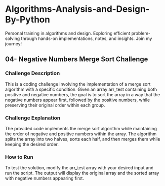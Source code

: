 # Algorithms-Analysis-and-Design-By-Python
Personal training in algorithms and design. Exploring efficient problem-solving through hands-on implementations, notes, and insights. Join my journey!
## 04- Negative Numbers Merge Sort Challenge
### Challenge Description
This is a coding challenge involving the implementation of a merge sort algorithm with a specific condition. Given an array arr_test containing both positive and negative numbers, the goal is to sort the array in a way that the negative numbers appear first, followed by the positive numbers, while preserving their original order within each group.
### Challenge Explanation
The provided code implements the merge sort algorithm while maintaining the order of negative and positive numbers within the array. The algorithm splits the array into two halves, sorts each half, and then merges them while keeping the desired order.
### How to Run
To test the solution, modify the arr_test array with your desired input and run the script. The output will display the original array and the sorted array with negative numbers appearing first.
